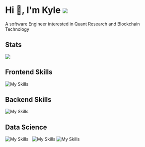 # Hi 👋, I'm Kyle ![](https://komarev.com/ghpvc/?username=kylekorv3&color=000000) 
A software Engineer interested in Quant Research and Blockchain Technology

## Stats
<img src="https://github-readme-stats.vercel.app/api?username=kylekorv3&show_icons=true&theme=graywhite&count_private=true" />

## Frontend Skills
![My Skills](https://skillicons.dev/icons?i=tailwind,materialui,javascript,typescript,react,nextjs&theme=dark)

## Backend Skills
![My Skills](https://skillicons.dev/icons?i=nodejs,express,postgres,redis,docker,aws&theme=dark)

## Data Science
![My Skills](https://skillicons.dev/icons?i=py&theme=dark)
&nbsp;
![My Skills](https://user-images.githubusercontent.com/64918714/205534379-45ff3965-59ed-42c1-8b7f-64efc9c1f58b.png#gh-dark-mode-only)
![My Skills](https://user-images.githubusercontent.com/64918714/205534286-e89f058f-3753-43bb-a51f-6895b56d9800.png#gh-light-mode-only)






